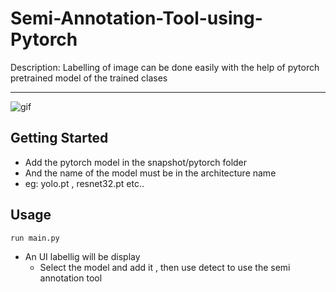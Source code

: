 # Semi-Annotation-Tool-using-Pytorch
Description: Labelling of image can be done easily with the help of pytorch pretrained model of the trained clases 
***

![gif](https://user-images.githubusercontent.com/60811161/113395017-dca40600-93b6-11eb-8847-2266c8099d90.gif)





## Getting Started
- Add the pytorch model in the snapshot/pytorch folder
- And the name of the model must be in the architecture name
- eg: yolo.pt , resnet32.pt etc.. 
## Usage
`run main.py`
- An UI labellig will be display
  - Select the model and add it , then use detect to use the semi annotation tool
